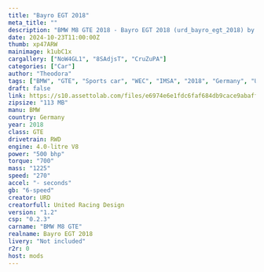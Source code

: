 ```yaml
---
title: "Bayro EGT 2018"
meta_title: ""
description: "BMW M8 GTE 2018 - Bayro EGT 2018 (urd_bayro_egt_2018) by URD"
date: 2024-10-23T11:00:00Z
thumb: xp47ARW
mainimage: k1ubC1x
cargallery: ["NoW4GL1", "8SAdjsT", "CruZuPA"]
categories: ["Car"]
author: "Theodora"
tags: ["BMW", "GTE", "Sports car", "WEC", "IMSA", "2018", "Germany", "URD"]
draft: false
link: https://s10.assettolab.com/files/e6974e6e1fdc6faf684db9cace9abaff/URD_Bayro-EGT-2018_v1_2.zip
zipsize: "113 MB"
manu: BMW
country: Germany
year: 2018
class: GTE
drivetrain: RWD
engine: 4.0-litre V8
power: "500 bhp"
torque: "700"
mass: "1225"
speed: "270"
accel: "- seconds"
gb: "6-speed"
creator: URD
creatorfull: United Racing Design
version: "1.2"
csp: "0.2.3"
carname: "BMW M8 GTE"
realname: Bayro EGT 2018
livery: "Not included"
r2r: 0
host: mods
---
```

